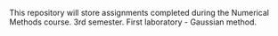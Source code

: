 This repository will store assignments completed during the Numerical Methods course. 3rd semester.
First laboratory - Gaussian method.
